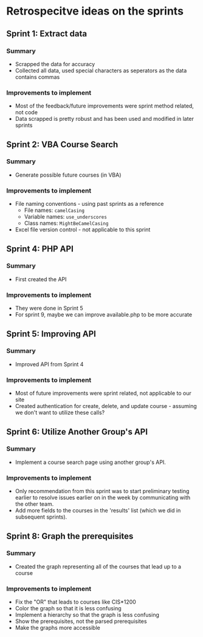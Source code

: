 # Retrospecitve ideas on the sprints

## Sprint 1: Extract data

### Summary

- Scrapped the data for accuracy
- Collected all data, used special characters as seperators as the data contains commas

### Improvements to implement

- Most of the feedback/future improvements were sprint method related, not code
- Data scrapped is pretty robust and has been used and modified in later sprints

## Sprint 2: VBA Course Search

### Summary

- Generate possible future courses (in VBA)

### Improvements to implement

- File naming conventions - using past sprints as a reference
  - File names: `camelCasing`
  - Variable names: `use_underscores`
  - Class names: `MightBeCamelCasing`
- Excel file version control - not applicable to this sprint

## Sprint 4: PHP API

### Summary

- First created the API

### Improvements to implement

- They were done in Sprint 5
- For sprint 9, maybe we can improve available.php to be more accurate

## Sprint 5: Improving API

### Summary

- Improved API from Sprint 4

### Improvements to implement

- Most of future improvements were sprint related, not applicable to our site
- Created authentication for create, delete, and update course - assuming we don't want to utilize these calls?

## Sprint 6: Utilize Another Group's API

### Summary

- Implement a course search page using another group's API.

### Improvements to implement

- Only recommendation from this sprint was to start preliminary testing earlier to resolve issues earlier on in the week by communicating with the other team.
- Add more fields to the courses in the 'results' list (which we did in subsequent sprints).

## Sprint 8: Graph the prerequisites

### Summary

- Created the graph representing all of the courses that lead up to a course  

### Improvements to implement

- Fix the "OR" that leads to courses like CIS*1200
- Color the graph so that it is less confusing
- Implement a hierarchy so that the graph is less confusing
- Show the prerequisites, not the parsed prerequisites
- Make the graphs more accessible
